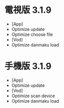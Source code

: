 # 電視版 3.1.9

* [App]
* Optimize update
* Optimize choose file
* [Vod]
* Optimize danmaku load

# 手機版 3.1.9

* [App]
* Optimize update
* [Vod]
* Optimize scan device
* Optimize danmaku load